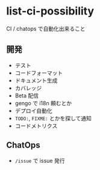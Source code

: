 list-ci-possibility
===================

CI / chatops で自動化出来ること

開発
--

- テスト
- コードフォーマット
- ドキュメント生成
- カバレッジ
- Beta 配信
- gengo で i18n 頼むとか
- デプロイ自動化
- `TODO:`, `FIXME:` とかを探して通知
- コードメトリクス

ChatOps
---

- `/issue` で issue 発行
